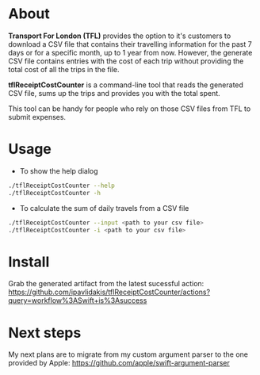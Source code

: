 # About
**Transport For London (TFL)** provides the option to it's customers to download a CSV file that contains their travelling information for the past 7 days or for a specific month, up to 1 year from now. However, the generate CSV file contains entries with the cost of each trip without providing the total cost of all the trips in the file.

**tflReceiptCostCounter** is a command-line tool that reads the generated CSV file, sums up the trips and provides you with the total spent.

This tool can be handy for people who rely on those CSV files from TFL to submit expenses.

# Usage
- To show the help dialog
```bash
./tflReceiptCostCounter --help
./tflReceiptCostCounter -h
```
- To calculate the sum of daily travels from a CSV file
```bash
./tflReceiptCostCounter --input <path to your csv file>
./tflReceiptCostCounter -i <path to your csv file>
```

# Install
Grab the generated artifact from the latest sucessful action: https://github.com/ipavlidakis/tflReceiptCostCounter/actions?query=workflow%3ASwift+is%3Asuccess

# Next steps
My next plans are to migrate from my custom argument parser to the one provided by Apple: https://github.com/apple/swift-argument-parser